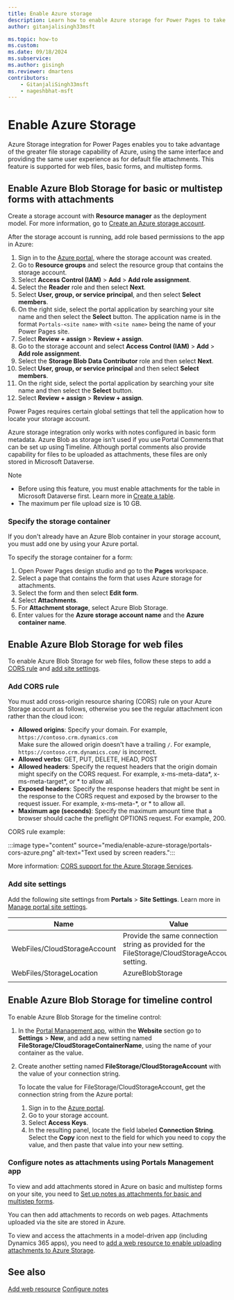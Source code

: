```yaml
---
title: Enable Azure storage
description: Learn how to enable Azure storage for Power Pages to take advantage of the greater file storage capability of Azure.
author: gitanjalisingh33msft

ms.topic: how-to
ms.custom: 
ms.date: 09/18/2024
ms.subservice: 
ms.author: gisingh
ms.reviewer: dmartens
contributors:
    - GitanjaliSingh33msft
    - nageshbhat-msft
---
```


# Enable Azure Storage

Azure Storage integration for Power Pages enables you to take advantage of the greater file storage capability of Azure, using the same interface and providing the same user experience as for default file attachments. This feature is supported for web files, basic forms, and multistep forms.

## Enable Azure Blob Storage for basic or multistep forms with attachments

Create a storage account with **Resource manager** as the deployment model. For more information, go to [Create an Azure storage account](/azure/storage/common/storage-account-create?tabs=azure-portal).

After the storage account is running, add role based permissions to the app in Azure:

1. Sign in to the [Azure portal](https://portal.azure.com), where the storage account was created.
1. Go to **Resource groups** and select the resource group that contains the storage account.
1. Select **Access Control (IAM)** > **Add** > **Add role assignment**.
1. Select the **Reader** role and then select **Next**.
1. Select **User, group, or service principal**, and then select **Select members**.
1. On the right side, select the portal application by searching your site name and then select the **Select** button. The application name is in the format `Portals-<site name>` with `<site name>` being the name of your Power Pages site.
1. Select **Review + assign** >  **Review + assign**.
1. Go to the storage account and select **Access Control (IAM)** > **Add** > **Add role assignment**.
1. Select the **Storage Blob Data Contributor** role and then select **Next**.
1. Select **User, group, or service principal** and then select **Select members**.
1. On the right side, select the portal application by searching your site name and then select the **Select** button.
1. Select **Review + assign** >  **Review + assign**.

Power Pages requires certain global settings that tell the application how to locate your storage account.  

Azure storage integration only works with notes configured in basic form metadata. Azure Blob as storage isn't used if you use Portal Comments that can be set up using Timeline. Although portal comments also provide capability for files to be uploaded as attachments, these files are only stored in Microsoft Dataverse.

> [!NOTE]
> * Before using this feature, you must enable attachments for the table in Microsoft Dataverse first. Learn more in [Create a table](/power-apps/maker/data-platform/data-platform-create-entity).
> * The maximum per file upload size is 10 GB.

### Specify the storage container

If you don't already have an Azure Blob container in your storage account, you must add one by using your Azure portal.

To specify the storage container for a form:

1. Open Power Pages design studio and go to the **Pages** workspace.
1. Select a page that contains the form that uses Azure storage for attachments.
1. Select the form and then select **Edit form**.
1. Select **Attachments**.
1. For **Attachment storage**, select Azure Blob Storage.
1. Enter values for the **Azure storage account name** and the **Azure container name**.

## Enable Azure Blob Storage for web files

To enable Azure Blob Storage for web files, follow these steps to add a [CORS rule](#add-cors-rule) and [add site settings](#add-site-settings).

### Add CORS rule

You must add cross-origin resource sharing (CORS) rule on your Azure Storage account as follows, otherwise you see the regular attachment icon rather than the cloud icon:

* **Allowed origins**: Specify your domain. For example, `https://contoso.crm.dynamics.com` <br /> Make sure the allowed origin doesn't have a trailing `/`. For example, `https://contoso.crm.dynamics.com/` is incorrect.
* **Allowed verbs**: GET, PUT, DELETE, HEAD, POST
* **Allowed headers**: Specify the request headers that the origin domain might specify on the CORS request. For example, x-ms-meta-data\*, x-ms-meta-target\*, or \* to allow all.
* **Exposed headers**: Specify the response headers that might be sent in the response to the CORS request and exposed by the browser to the request issuer. For example, x-ms-meta-\*, or \* to allow all.
* **Maximum age (seconds)**: Specify the maximum amount time that a browser should cache the preflight OPTIONS request. For example, 200.

CORS rule example:

:::image type="content" source="media/enable-azure-storage/portals-cors-azure.png" alt-text="Text used by screen readers.":::

More information: [CORS support for the Azure Storage Services](/rest/api/storageservices/cross-origin-resource-sharing--cors--support-for-the-azure-storage-services).

### Add site settings

Add the following site settings from **Portals** > **Site Settings**. Learn more in [Manage portal site settings](/power-apps/maker/portals/configure/configure-site-settings).

|Name|Value|
|-----|-----|
|WebFiles/CloudStorageAccount|Provide the same connection string as provided for the FileStorage/CloudStorageAccount setting.|
|WebFiles/StorageLocation|AzureBlobStorage|
|||

## Enable Azure Blob Storage for timeline control

To enable Azure Blob Storage for the timeline control:

1. In the [Portal Management app](portal-management-app.md), within the **Website** section go to **Settings** > **New**, and add a new setting named **FileStorage/CloudStorageContainerName**, using the name of your container as the value.
1. Create another setting named **FileStorage/CloudStorageAccount** with the value of your connection string.

    To locate the value for FileStorage/CloudStorageAccount, get the connection string from the Azure portal:
    1. Sign in to the [Azure portal](https://portal.azure.com).
    1. Go to your storage account.
    1. Select **Access Keys**.
    1. In the resulting panel, locate the field labeled **Connection String**. Select the **Copy** icon next to the field for which you need to copy the value, and then paste that value into your new setting.

### Configure notes as attachments using Portals Management app

To view and add attachments stored in Azure on basic and multistep forms on your site, you need to [Set up notes as attachments for basic and multistep forms](configure-notes.md).

You can then add attachments to records on web pages. Attachments uploaded via the site are stored in Azure.

To view and access the attachments in a model-driven app (including Dynamics 365 apps), you need to [add a web resource to enable uploading attachments to Azure Storage](add-web-resource.md).

## See also

[Add web resource](add-web-resource.md)
[Configure notes](configure-notes.md)
